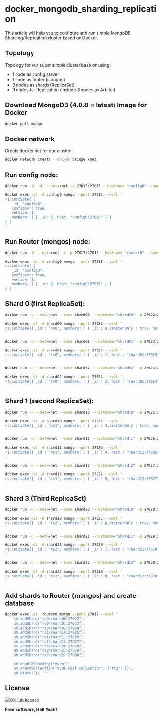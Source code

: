 # docker_mongodb_sharding_replication
This article will help you to configure and run simple MongoDB Sharding/Replication cluster based on Docker.
## Topology
Topology for our super simple cluster base on using:
* 1 node as config server
* 1 node as router (mongos)
* 3 nodes as shards (ReplicaSet)
* 9 nodes for Replication (include 3 nodes as Arbiter)

## Download MongoDB (4.0.8 = latest) Image for Docker
```sh
docker pull mongo
```
## Docker network
Create docker net for our cluster:
```sh
docker network create --driver bridge xnet
```
## Run config node:
```sh
docker run -it -d  --net=xnet -p 27015:27015 --hostname "config0" --name config0 mongo:latest --port 27015 --replSet config0 --configsvr
```

```sh
docker exec -it -d config0 mongo --port 27015 --eval '
rs.initiate( {
   _id: "config0",
   configsvr: true,
   version: 1,
   members: [ { _id: 0, host: "config0:27015" } ]
} )
'
```
## Run Router (mongos) node:
```sh
docker run -it --net=xnet -d -p 27017:27017 --hostname "router0" --name "router0" mongo:latest mongos --port 27017  --configdb config0:27015
```
```sh
docker exec -it -d config0 mongo --port 27015 --eval '
rs.initiate( {
   _id: "config0",
   configsvr: true,
   version: 1,
   members: [ { _id: 0, host: "config0:27015" } ]
} ) '
```

## Shard 0 (first ReplicaSet):
```sh
docker run -d --net=xnet --name shard00 --hostname="shard00" -p 27022:27022 mongo:latest --replSet "rs0" --port 27022 --shardsvr
```
```sh
docker exec -it -d shard00 mongo --port 27022 --eval '
rs.initiate({ _id : "rs0", members: [ { _id : 0,arbiterOnly : true, host : "shard00:27022" } ] })
'
```
```sh
docker run -d --net=xnet --name shard01 --hostname="shard01" -p 27023:27023 mongo:latest --replSet "rs0" --port 27023 --shardsvr
```
```sh
docker exec -it -d shard01 mongo --port 27023 --eval '
rs.initiate({ _id : "rs0", members: [ { _id : 1, host : "shard01:27023" } ] })
'
```
```sh
docker run -d --net=xnet --name shard02 --hostname="shard02" -p 27024:27024 mongo:latest --replSet "rs0" --port 27024 --shardsvr
```
```sh
docker exec -it -d shard02 mongo --port 27024 --eval '
rs.initiate({ _id : "rs0", members: [ { _id : 2, host : "shard01:27024" } ] })
'
```

## Shard 1 (second ReplicaSet):
```sh
docker run -d --net=xnet --name shard10 --hostname="shard10" -p 27025:27025 mongo:latest --replSet "rs1" --port 27025 --shardsvr
```
```sh
docker exec -it -d shard10 mongo --port 27025 --eval '
rs.initiate({ _id : "rs1", members: [ { _id : 3,arbiterOnly : true, host : "shard10:27025" } ] })
'
```
```sh
docker run -d --net=xnet --name shard11 --hostname="shard11" -p 27026:27026 mongo:latest --replSet "rs1" --port 27026 --shardsvr
```
```sh
docker exec -it -d shard11 mongo --port 27026 --eval '
rs.initiate({ _id : "rs1", members: [ { _id : 4, host : "shard11:27026" } ] })
'
```
```sh
docker run -d --net=xnet --name shard12 --hostname="shard12" -p 27027:27027 mongo:latest --replSet "rs1" --port 27027 --shardsvr
```
```sh
docker exec -it -d shard12 mongo --port 27027 --eval '
rs.initiate({ _id : "rs1", members: [ { _id : 5, host : "shard12:27027" } ] })
'
```

## Shard 3 (Third ReplicaSet)
```sh
docker run -d --net=xnet --name shard20 --hostname="shard20" -p 27028:27028 mongo:latest --replSet "rs2" --port 27028 --shardsvr 
```
```sh
docker exec -it -d shard10 mongo --port 27025 --eval '
rs.initiate({ _id : "rs2", members: [ { _id : 6,arbiterOnly : true, host : "shard20:27025" } ] })
'
```
```sh
docker run -d --net=xnet --name shard21 --hostname="shard21" -p 27029:27029 mongo:latest --replSet "rs2" --port 27029 --shardsvr
```
```sh
docker exec -it -d shard21 mongo --port 27029 --eval '
rs.initiate({ _id : "rs2", members: [ { _id : 7, host : "shard21:27029" } ] })
'
```
```sh
docker run -d --net=xnet --name shard22 --hostname="shard22" -p 27030:27030 mongo:latest --replSet "rs2" --port 27030 --shardsvr
```
```sh
docker exec -it -d shard22 mongo --port 27030 --eval '
rs.initiate({ _id : "rs2", members: [ { _id : 8, host : "shard22:27030" } ] })
'
```

## Add shards to Router (mongos) and create database

```sh
docker exec -it  router0 mongo --port 27017 --eval '
    sh.addShard("rs0/shard00:27022");
	sh.addShard("rs0/shard01:27023");
	sh.addShard("rs0/shard02:27024");
	sh.addShard("rs1/shard10:27025");
	sh.addShard("rs1/shard11:27026");
	sh.addShard("rs1/shard12:27027");
	sh.addShard("rs2/shard20:27028");
	sh.addShard("rs2/shard21:27029");
	sh.addShard("rs2/shard22:27030");

    sh.enableSharding("mydb");
    sh.shardCollection("mydb.test_collection", {"tag": 1});
    sh.status();  '

```

License
----

[![GitHub license](https://img.shields.io/github/license/Naereen/StrapDown.js.svg)](https://github.com/Naereen/StrapDown.js/blob/master/LICENSE)


**Free Software, Hell Yeah!**

